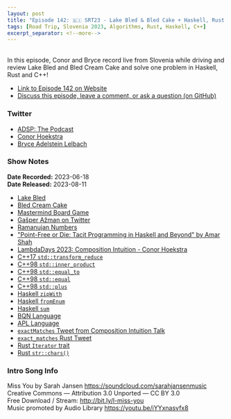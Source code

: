 ```yaml
---
layout: post
title: "Episode 142: 🇸🇮 SRT23 - Lake Bled & Bled Cake + Haskell, Rust & C++"
tags: [Road Trip, Slovenia 2023, Algorithms, Rust, Haskell, C++]
excerpt_separator: <!--more-->
---
```


<div id="buzzsprout-player-13388615"></div><script src="https://www.buzzsprout.com/1501960/13388615-episode-142-srt23-lake-bled-bled-cake-haskell-rust-c.js?container_id=buzzsprout-player-13388615&player=small" type="text/javascript" charset="utf-8"></script>

<br>In this episode, Conor and Bryce record live from Slovenia while driving and review Lake Bled and Bled Cream Cake and solve one problem in Haskell, Rust and C++!
<!--more-->

* [Link to Episode 142 on Website](https://adspthepodcast.com/2023/08/11/Episode-142.html)
* [Discuss this episode, leave a comment, or ask a question (on GitHub)](https://github.com/codereport/adsp2/discussions/33)

### Twitter
 
* [ADSP: The Podcast](https://twitter.com/adspthepodcast)
* [Conor Hoekstra](https://twitter.com/code_report)
* [Bryce Adelstein Lelbach](https://twitter.com/blelbach)

### Show Notes
 
**Date Recorded:** 2023-06-18 <br>
**Date Released:** 2023-08-11

* [Lake Bled](https://en.wikipedia.org/wiki/Lake_Bled)
* [Bled Cream Cake](https://www.bled.si/en/what-to-see-do/cuisine/bled-cream-cake/2019092314311733/bled-cream-cake/)
* [Mastermind Board Game](https://en.wikipedia.org/wiki/Mastermind_(board_game))
* [Gašper Ažman on Twitter](https://twitter.com/atomgalaxy?lang=en)
* [Ramanujan Numbers](https://en.wikipedia.org/wiki/1729_(number))
* ["Point-Free or Die: Tacit Programming in Haskell and Beyond" by Amar Shah](https://www.youtube.com/watch?v=seVSlKazsNk)
* [LambdaDays 2023: Composition Intuition - Conor Hoekstra](https://www.youtube.com/watch?v=JELcdZLre3s)
* [C++17 `std::transform_reduce`](https://en.cppreference.com/w/cpp/algorithm/transform_reduce)
* [C++98 `std::inner_product`](https://en.cppreference.com/w/cpp/algorithm/inner_product)
* [C++98 `std::equal_to`](https://en.cppreference.com/w/cpp/utility/functional/equal_to)
* [C++98 `std::equal`](https://en.cppreference.com/w/cpp/algorithm/equal)
* [C++98 `std::plus`](https://en.cppreference.com/w/cpp/utility/functional/plus)
* [Haskell `zipWith`](https://hackage.haskell.org/package/base-4.18.0.0/docs/Prelude.html#v:zipWith)
* [Haskell `fromEnum`](https://hackage.haskell.org/package/base-4.18.0.0/docs/Prelude.html#v:fromEnum)
* [Haskell `sum`](https://hackage.haskell.org/package/base-4.18.0.0/docs/Prelude.html#v:sum)
* [BQN Language](https://mlochbaum.github.io/BQN/)
* [APL Language](https://www.dyalog.com/)
* [`exactMatches` Tweet from Composition Intuition Talk](https://twitter.com/code_report/status/1664995472237293570?s=20)
* [`exact_matches` Rust Tweet](https://twitter.com/code_report/status/1665008241900761091?s=20)
* [Rust `Iterator` trait](https://doc.rust-lang.org/std/iter/trait.Iterator.html)
* [Rust `str::chars()`](https://doc.rust-lang.org/std/primitive.str.html#method.chars)

### Intro Song Info
 
Miss You by Sarah Jansen https://soundcloud.com/sarahjansenmusic<br>
Creative Commons — Attribution 3.0 Unported — CC BY 3.0<br>
Free Download / Stream: http://bit.ly/l-miss-you<br>
Music promoted by Audio Library https://youtu.be/iYYxnasvfx8<br>
